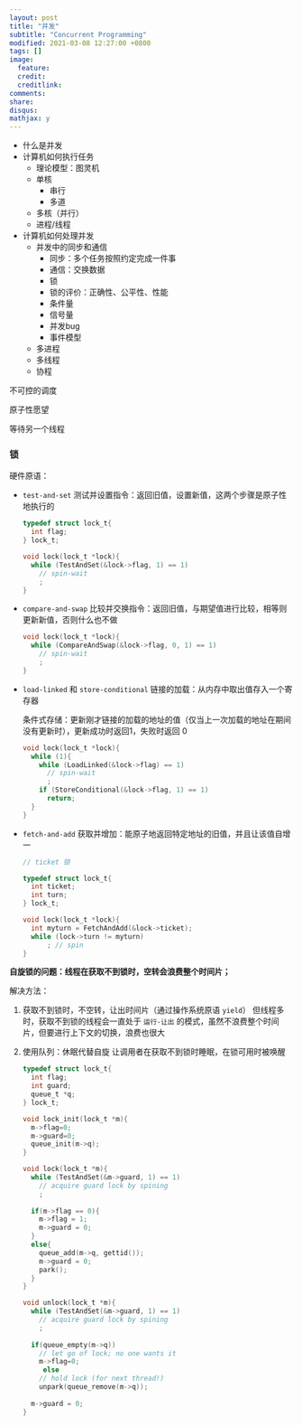 ```yaml
---
layout: post
title: "并发"
subtitle: "Concurrent Programming"
modified: 2021-03-08 12:27:00 +0800
tags: []
image:
  feature: 
  credit: 
  creditlink: 
comments: 
share: 
disqus: 
mathjax: y
---
```




- 什么是并发
- 计算机如何执行任务
  - 理论模型：图灵机
  - 单核
    - 串行
    - 多道
  - 多核（并行）
  - 进程/线程
- 计算机如何处理并发
  - 并发中的同步和通信
    - 同步：多个任务按照约定完成一件事
    - 通信：交换数据
    - 锁
    - 锁的评价：正确性、公平性、性能
    - 条件量
    - 信号量
    - 并发bug
    - 事件模型
  - 多进程
  - 多线程
  - 协程





不可控的调度

原子性愿望

等待另一个线程



### 锁

硬件原语：

- `test-and-set`
  测试并设置指令：返回旧值，设置新值，这两个步骤是原子性地执行的

  ```c
  typedef struct lock_t{
    int flag;
  } lock_t;
  
  void lock(lock_t *lock){
    while (TestAndSet(&lock->flag, 1) == 1)
      // spin-wait
      ;
  }
  ```

  

- `compare-and-swap`
  比较并交换指令：返回旧值，与期望值进行比较，相等则更新新值，否则什么也不做

  ```c
  void lock(lock_t *lock){
    while (CompareAndSwap(&lock->flag, 0, 1) == 1)
      // spin-wait
      ;
  }
  ```

  

- `load-linked` 和 `store-conditional`
  链接的加载：从内存中取出值存入一个寄存器

  条件式存储：更新刚才链接的加载的地址的值（仅当上一次加载的地址在期间没有更新时），更新成功时返回1，失败时返回 0 

  ```c
  void lock(lock_t *lock){
    while (1){
      while (LoadLinked(&lock->flag) == 1)
        // spin-wait
        ;
      if (StoreConditional(&lock->flag, 1) == 1)
        return;
    }
  }
  ```

  

- `fetch-and-add`
  获取并增加：能原子地返回特定地址的旧值，并且让该值自增一

  ```c
  // ticket 锁
  
  typedef struct lock_t{
    int ticket;
    int turn;
  } lock_t;
  
  void lock(lock_t *lock){
    int myturn = FetchAndAdd(&lock->ticket);
    while (lock->turn != myturn)
  		; // spin
  }
  ```



**自旋锁的问题：线程在获取不到锁时，空转会浪费整个时间片；**



解决方法：

1. 获取不到锁时，不空转，让出时间片（通过操作系统原语 `yield`）
   但线程多时，获取不到锁的线程会一直处于 `运行-让出` 的模式，虽然不浪费整个时间片，但要进行上下文的切换，浪费也很大

2. 使用队列：休眠代替自旋
   让调用者在获取不到锁时睡眠，在锁可用时被唤醒

   ```c
   typedef struct lock_t{
     int flag;
     int guard;
     queue_t *q;
   } lock_t;
   
   void lock_init(lock_t *m){
     m->flag=0;
     m->guard=0;
     queue_init(m->q);
   }
   
   void lock(lock_t *m){
     while (TestAndSet(&m->guard, 1) == 1)
       // acquire guard lock by spining
       ;
     
     if(m->flag == 0){
       m->flag = 1;
       m->guard = 0;
     }
     else{
       queue_add(m->q, gettid());
       m->guard = 0;
       park();
     }
   }
   
   void unlock(lock_t *m){
     while (TestAndSet(&m->guard, 1) == 1)
       // acquire guard lock by spining
       ;
     
     if(queue_empty(m->q))
       // let go of lock; no one wants it
       m->flag=0;
    	else
       // hold lock (for next thread!)
       unpark(queue_remove(m->q));
     
     m->guard = 0;
   }
   ```

   

